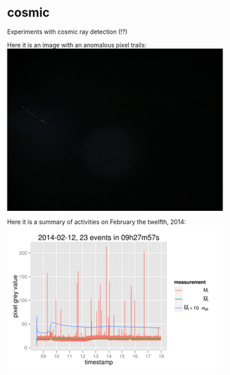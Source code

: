 cosmic
======

Experiments with cosmic ray detection (!?)

Here it is an image with an anomalous pixel trails:
![bella](./img/bella_20140210133239731.bmp)

Here it is a summary of activities on February the twelfth, 2014:
![bella](./doc/20140212.png)
